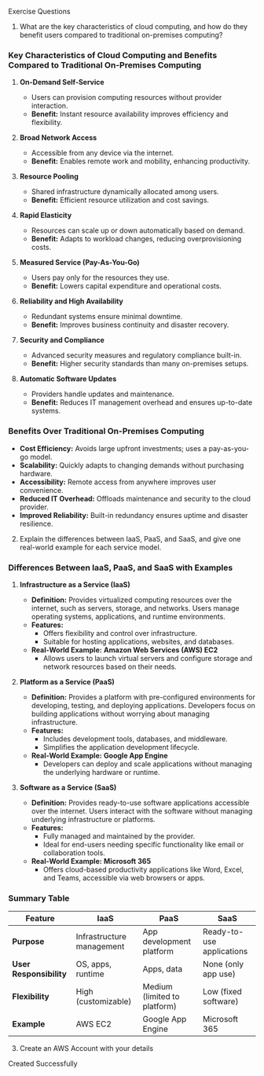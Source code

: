 Exercise Questions 

1. What are the key characteristics of cloud computing, and how do they benefit users compared to traditional on-premises computing? 

### Key Characteristics of Cloud Computing and Benefits Compared to Traditional On-Premises Computing

1. **On-Demand Self-Service**  
   - Users can provision computing resources without provider interaction.  
   - **Benefit:** Instant resource availability improves efficiency and flexibility.

2. **Broad Network Access**  
   - Accessible from any device via the internet.  
   - **Benefit:** Enables remote work and mobility, enhancing productivity.

3. **Resource Pooling**  
   - Shared infrastructure dynamically allocated among users.  
   - **Benefit:** Efficient resource utilization and cost savings.

4. **Rapid Elasticity**  
   - Resources can scale up or down automatically based on demand.  
   - **Benefit:** Adapts to workload changes, reducing overprovisioning costs.

5. **Measured Service (Pay-As-You-Go)**  
   - Users pay only for the resources they use.  
   - **Benefit:** Lowers capital expenditure and operational costs.

6. **Reliability and High Availability**  
   - Redundant systems ensure minimal downtime.  
   - **Benefit:** Improves business continuity and disaster recovery.

7. **Security and Compliance**  
   - Advanced security measures and regulatory compliance built-in.  
   - **Benefit:** Higher security standards than many on-premises setups.

8. **Automatic Software Updates**  
   - Providers handle updates and maintenance.  
   - **Benefit:** Reduces IT management overhead and ensures up-to-date systems.

### Benefits Over Traditional On-Premises Computing
- **Cost Efficiency:** Avoids large upfront investments; uses a pay-as-you-go model.  
- **Scalability:** Quickly adapts to changing demands without purchasing hardware.  
- **Accessibility:** Remote access from anywhere improves user convenience.  
- **Reduced IT Overhead:** Offloads maintenance and security to the cloud provider.  
- **Improved Reliability:** Built-in redundancy ensures uptime and disaster resilience.


2. Explain the differences between IaaS, PaaS, and SaaS, and give one real-world example for each service model.

### Differences Between IaaS, PaaS, and SaaS with Examples  

1. **Infrastructure as a Service (IaaS)**  
   - **Definition:** Provides virtualized computing resources over the internet, such as servers, storage, and networks. Users manage operating systems, applications, and runtime environments.  
   - **Features:**  
     - Offers flexibility and control over infrastructure.  
     - Suitable for hosting applications, websites, and databases.  
   - **Real-World Example:** **Amazon Web Services (AWS) EC2**  
     - Allows users to launch virtual servers and configure storage and network resources based on their needs.  

2. **Platform as a Service (PaaS)**  
   - **Definition:** Provides a platform with pre-configured environments for developing, testing, and deploying applications. Developers focus on building applications without worrying about managing infrastructure.  
   - **Features:**  
     - Includes development tools, databases, and middleware.  
     - Simplifies the application development lifecycle.  
   - **Real-World Example:** **Google App Engine**  
     - Developers can deploy and scale applications without managing the underlying hardware or runtime.  

3. **Software as a Service (SaaS)**  
   - **Definition:** Provides ready-to-use software applications accessible over the internet. Users interact with the software without managing underlying infrastructure or platforms.  
   - **Features:**  
     - Fully managed and maintained by the provider.  
     - Ideal for end-users needing specific functionality like email or collaboration tools.  
   - **Real-World Example:** **Microsoft 365**  
     - Offers cloud-based productivity applications like Word, Excel, and Teams, accessible via web browsers or apps.  

### Summary Table  

| **Feature**                | **IaaS**                     | **PaaS**                     | **SaaS**                     |
|----------------------------|------------------------------|------------------------------|------------------------------|
| **Purpose**                | Infrastructure management    | App development platform     | Ready-to-use applications    |
| **User Responsibility**    | OS, apps, runtime            | Apps, data                   | None (only app use)          |
| **Flexibility**            | High (customizable)          | Medium (limited to platform) | Low (fixed software)         |
| **Example**                | AWS EC2                      | Google App Engine            | Microsoft 365                |

3. Create an AWS Account with your details

Created Successfully


